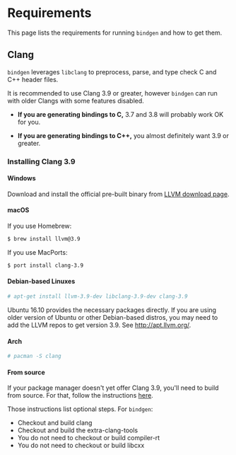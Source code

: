# Requirements

This page lists the requirements for running `bindgen` and how to get them.

## Clang

`bindgen` leverages `libclang` to preprocess, parse, and type check C and C++
header files.

It is recommended to use Clang 3.9 or greater, however `bindgen` can run with
older Clangs with some features disabled.

* **If you are generating bindings to C,** 3.7 and 3.8 will probably work OK for
you.

* **If you are generating bindings to C++,** you almost definitely want 3.9 or
greater.

### Installing Clang 3.9

#### Windows

Download and install the official pre-built binary from
[LLVM download page](http://releases.llvm.org/download.html).

#### macOS

If you use Homebrew:

```bash
$ brew install llvm@3.9
```

If you use MacPorts:

```bash
$ port install clang-3.9
```

#### Debian-based Linuxes

```bash
# apt-get install llvm-3.9-dev libclang-3.9-dev clang-3.9
```

Ubuntu 16.10 provides the necessary packages directly. If you are using older
version of Ubuntu or other Debian-based distros, you may need to add the LLVM
repos to get version 3.9. See http://apt.llvm.org/.

#### Arch

```bash
# pacman -S clang
```

#### From source

If your package manager doesn't yet offer Clang 3.9, you'll need to build from
source. For that, follow the
instructions [here](http://clang.llvm.org/get_started.html).

Those instructions list optional steps. For `bindgen`:

* Checkout and build clang
* Checkout and build the extra-clang-tools
* You do not need to checkout or build compiler-rt
* You do not need to checkout or build libcxx
